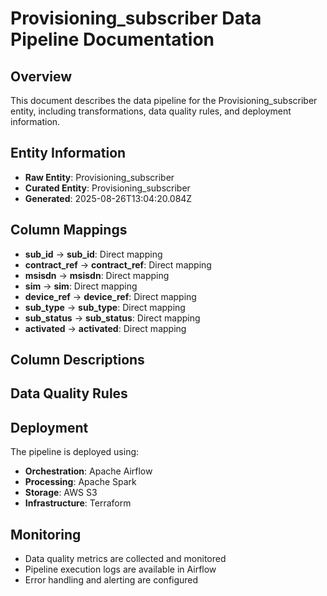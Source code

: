 # Provisioning_subscriber Data Pipeline Documentation

## Overview
This document describes the data pipeline for the Provisioning_subscriber entity, including transformations, data quality rules, and deployment information.

## Entity Information
- **Raw Entity**: Provisioning_subscriber
- **Curated Entity**: Provisioning_subscriber
- **Generated**: 2025-08-26T13:04:20.084Z

## Column Mappings
- **sub_id** → **sub_id**: Direct mapping
- **contract_ref** → **contract_ref**: Direct mapping
- **msisdn** → **msisdn**: Direct mapping
- **sim** → **sim**: Direct mapping
- **device_ref** → **device_ref**: Direct mapping
- **sub_type** → **sub_type**: Direct mapping
- **sub_status** → **sub_status**: Direct mapping
- **activated** → **activated**: Direct mapping

## Column Descriptions


## Data Quality Rules


## Deployment
The pipeline is deployed using:
- **Orchestration**: Apache Airflow
- **Processing**: Apache Spark
- **Storage**: AWS S3
- **Infrastructure**: Terraform

## Monitoring
- Data quality metrics are collected and monitored
- Pipeline execution logs are available in Airflow
- Error handling and alerting are configured